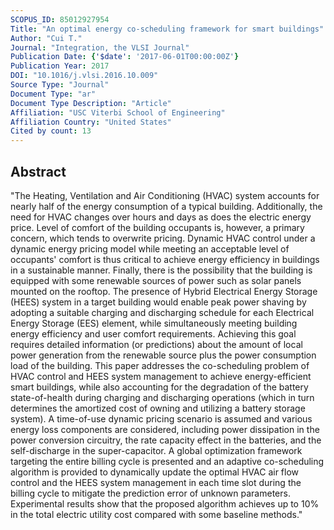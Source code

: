 ```yaml
---
SCOPUS_ID: 85012927954
Title: "An optimal energy co-scheduling framework for smart buildings"
Author: "Cui T."
Journal: "Integration, the VLSI Journal"
Publication Date: {'$date': '2017-06-01T00:00:00Z'}
Publication Year: 2017
DOI: "10.1016/j.vlsi.2016.10.009"
Source Type: "Journal"
Document Type: "ar"
Document Type Description: "Article"
Affiliation: "USC Viterbi School of Engineering"
Affiliation Country: "United States"
Cited by count: 13
---
```


## Abstract
"The Heating, Ventilation and Air Conditioning (HVAC) system accounts for nearly half of the energy consumption of a typical building. Additionally, the need for HVAC changes over hours and days as does the electric energy price. Level of comfort of the building occupants is, however, a primary concern, which tends to overwrite pricing. Dynamic HVAC control under a dynamic energy pricing model while meeting an acceptable level of occupants' comfort is thus critical to achieve energy efficiency in buildings in a sustainable manner. Finally, there is the possibility that the building is equipped with some renewable sources of power such as solar panels mounted on the rooftop. The presence of Hybrid Electrical Energy Storage (HEES) system in a target building would enable peak power shaving by adopting a suitable charging and discharging schedule for each Electrical Energy Storage (EES) element, while simultaneously meeting building energy efficiency and user comfort requirements. Achieving this goal requires detailed information (or predictions) about the amount of local power generation from the renewable source plus the power consumption load of the building. This paper addresses the co-scheduling problem of HVAC control and HEES system management to achieve energy-efficient smart buildings, while also accounting for the degradation of the battery state-of-health during charging and discharging operations (which in turn determines the amortized cost of owning and utilizing a battery storage system). A time-of-use dynamic pricing scenario is assumed and various energy loss components are considered, including power dissipation in the power conversion circuitry, the rate capacity effect in the batteries, and the self-discharge in the super-capacitor. A global optimization framework targeting the entire billing cycle is presented and an adaptive co-scheduling algorithm is provided to dynamically update the optimal HVAC air flow control and the HEES system management in each time slot during the billing cycle to mitigate the prediction error of unknown parameters. Experimental results show that the proposed algorithm achieves up to 10% in the total electric utility cost compared with some baseline methods."
